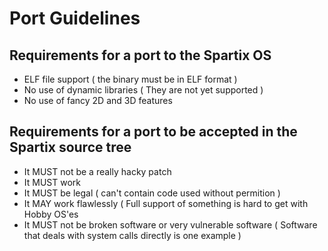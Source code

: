 # Port Guidelines

## Requirements for a port to the Spartix OS
- ELF file support ( the binary must be in ELF format )
- No use of dynamic libraries ( They are not yet supported )
- No use of fancy 2D and 3D features

## Requirements for a port to be accepted in the Spartix source tree
- It MUST not be a really hacky patch
- It MUST work
- It MUST be legal ( can't contain code used without permition )
- It MAY work flawlessly ( Full support of something is hard to get with Hobby OS'es
- It MUST not be broken software or very vulnerable software ( Software that deals with system calls directly is one example )